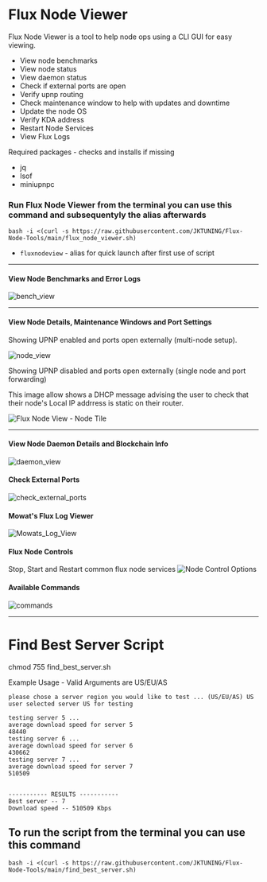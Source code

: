 # Flux Node Viewer

Flux Node Viewer is a tool to help node ops using a CLI GUI for easy viewing.
- View node benchmarks
- View node status
- View daemon status
- Check if external ports are open
- Verify upnp routing
- Check maintenance window to help with updates and downtime
- Update the node OS
- Verify KDA address
- Restart Node Services
- View Flux Logs

Required packages - checks and installs if missing
- jq
- lsof
- miniupnpc

### Run Flux Node Viewer from the terminal you can use this command and subsequentyly the alias afterwards

```
bash -i <(curl -s https://raw.githubusercontent.com/JKTUNING/Flux-Node-Tools/main/flux_node_viewer.sh)
```
- `fluxnodeview` - alias for quick launch after first use of script
---
#### View Node Benchmarks and Error Logs
![bench_view](https://user-images.githubusercontent.com/26805518/191158716-6e5dbfd0-74a9-45f8-b772-97437ce033dc.jpg)

---
#### View Node Details, Maintenance Windows and Port Settings
Showing UPNP enabled and ports open externally (multi-node setup).

![node_view](https://user-images.githubusercontent.com/26805518/191158849-fc70492c-e843-48ed-86f0-329ec5806d49.jpg)

Showing UPNP disabled and ports open externally (single node and port forwarding)

 This image allow shows a DHCP message advising the user to check that their node's Local IP addrress is static on their router.

![Flux Node View - Node Tile](https://user-images.githubusercontent.com/26805518/194196085-9e212127-bad6-4363-adcf-33cb675895aa.PNG)

---
#### View Node Daemon Details and Blockchain Info
![daemon_view](https://user-images.githubusercontent.com/26805518/191158914-2a17c292-dab4-40c4-bdd6-e557668e666e.jpg)

#### Check External Ports
![check_external_ports](https://user-images.githubusercontent.com/26805518/191159161-c30fed55-361a-4f1d-8ec3-df8917851954.jpg)

#### Mowat's Flux Log Viewer
![Mowats_Log_View](https://user-images.githubusercontent.com/26805518/191159063-05e2ab0c-5fd1-469d-a367-0886fe5ea476.jpg)

#### Flux Node Controls
Stop, Start and Restart common flux node services
![Node Control Options](https://user-images.githubusercontent.com/26805518/191159696-cf87a1e0-a828-4da6-bc7e-4f77567efe9a.jpg)


#### Available Commands
![commands](https://user-images.githubusercontent.com/26805518/191159246-0c87a455-cd8a-40ed-b00f-91e8462f923d.jpg)

---

# Find Best Server Script

chmod 755 find_best_server.sh

Example Usage - Valid Arguments are US/EU/AS

```
please chose a server region you would like to test ... (US/EU/AS) US
user selected server US for testing

testing server 5 ...
average download speed for server 5
48440
testing server 6 ...
average download speed for server 6
430662
testing server 7 ...
average download speed for server 7
510509


----------- RESULTS -----------
Best server -- 7
Download speed -- 510509 Kbps
```

## To run the script from the terminal you can use this command

```
bash -i <(curl -s https://raw.githubusercontent.com/JKTUNING/Flux-Node-Tools/main/find_best_server.sh)
```
